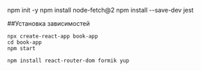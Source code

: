 npm init -y
npm install node-fetch@2
npm install --save-dev jest

##Установка зависимостей

```
npx create-react-app book-app
cd book-app
npm start
```

```
npm install react-router-dom formik yup

```